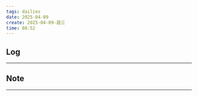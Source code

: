 ```yaml
---
tags: dailies  
date: 2025-04-09
create: 2025-04-09-週三
time: 08:52
---
```

## Log
---


## Note
---

